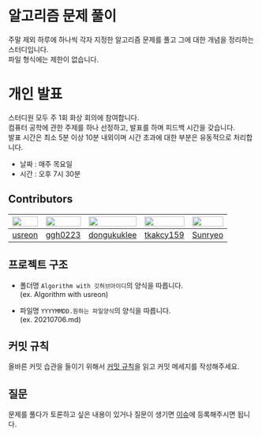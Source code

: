 

# 알고리즘 문제 풀이
주말 제외 하루에 하나씩 각자 지정한 알고리즘 문제를 풀고 그에 대한 개념을 정리하는 스터디입니다. <br>
파일 형식에는 제한이 없습니다.


# 개인 발표
스터디원 모두 주 1회 화상 회의에 참여합니다. <br> 
컴퓨터 공학에 관한 주제를 하나 선정하고, 발표를 하며 피드백 시간을 갖습니다. <br>
발표 시간은 최소 5분 이상 10분 내외이며 시간 초과에 대한 부분은 유동적으로 처리합니다. 

 + 날짜 : 매주 목요일 
 + 시간 : 오후 7시 30분


 ## Contributors
 
|<img src="https://avatars.githubusercontent.com/u/79883861?v=4" width="100%">|<img src="https://avatars.githubusercontent.com/u/79002628?v=4" width="100%">|<img src="https://avatars.githubusercontent.com/u/52775482?v=4" width="100%">| <img src="https://avatars.githubusercontent.com/u/42970246?v=4" width="100%"> |<img src="https://avatars.githubusercontent.com/u/79203932?v=4" width="100%">|
| ----| ---- | ---- | ---- | ---- |
|[usreon](https://github.com/usreon)|[ggh0223](https://github.com/ggh0223)|[dongukuklee](https://github.com/dongukuklee)| [tkakcy159](https://github.com/tkakcy159) |[Sunryeo](https://github.com/Sunryeo)|


## 프로젝트 구조
* 폴더명 `Algorithm with 깃허브아이디`의 양식을 따릅니다. <br>
(ex. Algorithm with usreon)

* 파일명 `YYYYMMDD.원하는 파일양식`의 양식을 따릅니다. <br>
(ex. 20210706.md)


## 커밋 규칙
올바른 커밋 습관을 들이기 위해서 [커밋 규칙](https://chris.beams.io/posts/git-commit)을 읽고 커밋 메세지를 작성해주세요.


## 질문
문제를 풀다가 토론하고 싶은 내용이 있거나 질문이 생기면 [이슈](https://github.com/usreon/Do-Algorithm-Everyday/issues)에 등록해주시면 됩니다.



